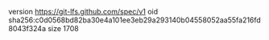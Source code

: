 version https://git-lfs.github.com/spec/v1
oid sha256:c0d0568bd82ba30e4a101ee3eb29a293140b04558052aa55fa216fd8043f324a
size 1708
